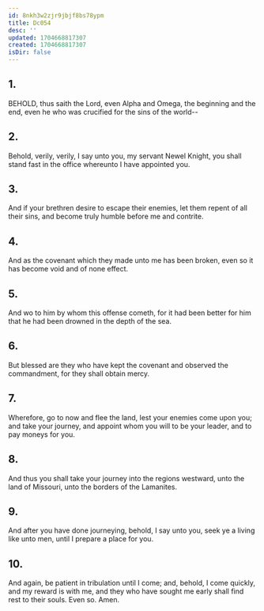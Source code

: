```yaml
---
id: 8nkh3w2zjr9jbjf8bs78ypm
title: Dc054
desc: ''
updated: 1704668817307
created: 1704668817307
isDir: false
---
```

## 1.
BEHOLD, thus saith the Lord, even Alpha and Omega, the beginning and the end, even he who was crucified for the sins of the world--
## 2.
Behold, verily, verily, I say unto you, my servant Newel Knight, you shall stand fast in the office whereunto I have appointed you.
## 3.
And if your brethren desire to escape their enemies, let them repent of all their sins, and become truly humble before me and contrite.
## 4.
And as the covenant which they made unto me has been broken, even so it has become void and of none effect.
## 5.
And wo to him by whom this offense cometh, for it had been better for him that he had been drowned in the depth of the sea.
## 6.
But blessed are they who have kept the covenant and observed the commandment, for they shall obtain mercy.
## 7.
Wherefore, go to now and flee the land, lest your enemies come upon you; and take your journey, and appoint whom you will to be your leader, and to pay moneys for you.
## 8.
And thus you shall take your journey into the regions westward, unto the land of Missouri, unto the borders of the Lamanites.
## 9.
And after you have done journeying, behold, I say unto you, seek ye a living like unto men, until I prepare a place for you.
## 10.
And again, be patient in tribulation until I come; and, behold, I come quickly, and my reward is with me, and they who have sought me early shall find rest to their souls. Even so. Amen.
